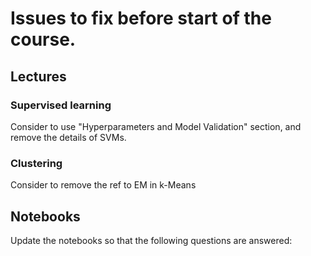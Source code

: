 # Issues to fix before start of the course.

## Lectures

### Supervised learning

Consider to use "Hyperparameters and Model Validation" section, and remove the details of SVMs.
### Clustering

Consider to remove the ref to EM in k-Means



## Notebooks

Update the notebooks so that the following questions are answered:
